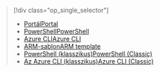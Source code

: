 > [!div class="op_single_selector"]
> * [<span data-ttu-id="87783-101">Portál</span><span class="sxs-lookup"><span data-stu-id="87783-101">Portal</span></span>](../articles/virtual-network/virtual-networks-create-nsg-arm-pportal.md)
> * [<span data-ttu-id="87783-102">PowerShell</span><span class="sxs-lookup"><span data-stu-id="87783-102">PowerShell</span></span>](../articles/virtual-network/virtual-networks-create-nsg-arm-ps.md)
> * [<span data-ttu-id="87783-103">Azure CLI</span><span class="sxs-lookup"><span data-stu-id="87783-103">Azure CLI</span></span>](../articles/virtual-network/virtual-networks-create-nsg-arm-cli.md)
> * [<span data-ttu-id="87783-104">ARM-sablon</span><span class="sxs-lookup"><span data-stu-id="87783-104">ARM template</span></span>](../articles/virtual-network/virtual-networks-create-nsg-arm-template.md)
> * [<span data-ttu-id="87783-105">PowerShell (klasszikus)</span><span class="sxs-lookup"><span data-stu-id="87783-105">PowerShell (Classic)</span></span>](../articles/virtual-network/virtual-networks-create-nsg-classic-ps.md)
> * [<span data-ttu-id="87783-106">Az Azure CLI (klasszikus)</span><span class="sxs-lookup"><span data-stu-id="87783-106">Azure CLI (Classic)</span></span>](../articles/virtual-network/virtual-networks-create-nsg-classic-cli.md)
